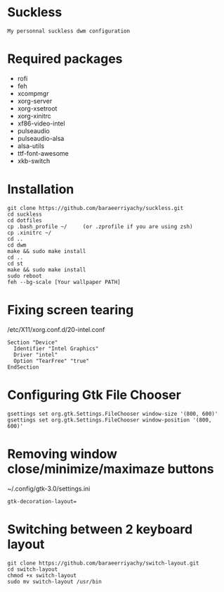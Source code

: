 # Suckless
```
My personnal suckless dwm configuration
```
# Required packages
- rofi 
- feh
- xcompmgr
- xorg-server
- xorg-xsetroot 
- xorg-xinitrc
- xf86-video-intel 
- pulseaudio
- pulseaudio-alsa 
- alsa-utils
- ttf-font-awesome
- xkb-switch 
# Installation
```
git clone https://github.com/baraeerriyachy/suckless.git
cd suckless
cd dotfiles
cp .bash_profile ~/     (or .zprofile if you are using zsh)
cp .xinitrc ~/
cd ..
cd dwm
make && sudo make install
cd ..
cd st
make && sudo make install
sudo reboot
feh --bg-scale [Your wallpaper PATH]
```
# Fixing screen tearing
/etc/X11/xorg.conf.d/20-intel.conf
```
Section "Device"
  Identifier "Intel Graphics"
  Driver "intel"
  Option "TearFree" "true"
EndSection
```
# Configuring Gtk File Chooser
```
gsettings set org.gtk.Settings.FileChooser window-size '(800, 600)'
gsettings set org.gtk.Settings.FileChooser window-position '(800, 600)'
```
# Removing window close/minimize/maximaze buttons
~/.config/gtk-3.0/settings.ini
```
gtk-decoration-layout=
```
# Switching between 2 keyboard layout
```
git clone https://github.com/baraeerriyachy/switch-layout.git
cd switch-layout
chmod +x switch-layout
sudo mv switch-layout /usr/bin
```

